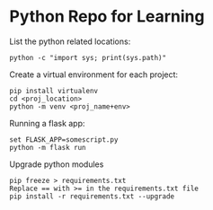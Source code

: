 # Python Repo for Learning

List the python related locations:
```
python -c "import sys; print(sys.path)"
```


Create a virtual environment for each project:
```
pip install virtualenv
cd <proj_location>
python -m venv <proj_name+env>
```

Running a flask app:
```
set FLASK_APP=somescript.py
python -m flask run
```


Upgrade python modules
```
pip freeze > requirements.txt
Replace == with >= in the requirements.txt file
pip install -r requirements.txt --upgrade
```
